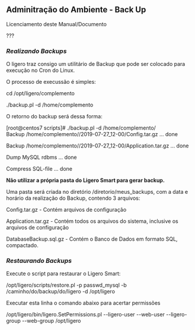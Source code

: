 ## Adminitração do Ambiente - Back Up

Licenciamento deste Manual/Documento

???

### *Realizando Backups*

O ligero traz consigo um utilitário de Backup que pode ser colocado para execução no Cron do Linux.

O processo de execussão é simples:

cd /opt/ligero/complemento

./backup.pl -d /home/complemento

O retorno do backup será dessa forma:

[root@centos7 scripts]# ./backup.pl -d /home/complemento/  
Backup /home/complemento//2019-07-27_12-00/Config.tar.gz ... done

Backup /home/complemento//2019-07-27_12-00/Application.tar.gz ... done

Dump MySQL rdbms ... done

Compress SQL-file ... done

__Não utilizar a própria pasta do Ligero Smart para gerar backup.__

Uma pasta será criada no diretório /diretorio/meus_backups, com a data e horário da realização do Backup, contendo 3 arquivos:

Config.tar.gz - Contém arquivos de configuração

Application.tar.gz - Contém todos os arquivos do sistema, inclusive os arquivos de configuração

DatabaseBackup.sql.gz - Contém o Banco de Dados em formato SQL, compactado.

### *Restaurando Backups*

Execute o script para restaurar o Ligero Smart:

/opt/ligero/scripts/restore.pl -p passwd_mysql -b /caminho/do/backup/do/ligero -d /opt/ligero

Executar esta linha o comando abaixo para acertar permissões

/opt/ligero/bin/ligero.SetPermissions.pl --ligero-user <usuarioligero> --web-user <usuarioapache> --ligero-group <grupoligero> --web-group <grupoapache> /opt/ligero